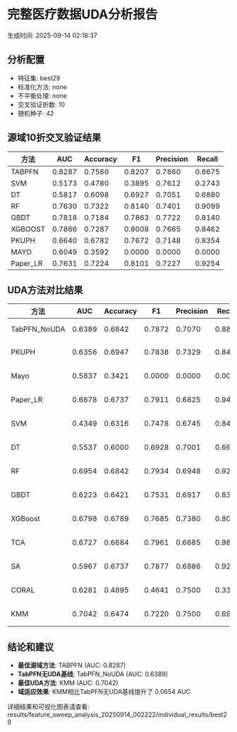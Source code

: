 # 完整医疗数据UDA分析报告

生成时间: 2025-09-14 02:18:37

## 分析配置

- 特征集: best29
- 标准化方法: none
- 不平衡处理: none
- 交叉验证折数: 10
- 随机种子: 42

## 源域10折交叉验证结果

| 方法 | AUC | Accuracy | F1 | Precision | Recall |
|------|-----|----------|----|-----------| -------|
| TABPFN | 0.8287 | 0.7560 | 0.8207 | 0.7860 | 0.8675 |
| SVM | 0.5173 | 0.4780 | 0.3895 | 0.7612 | 0.2743 |
| DT | 0.5817 | 0.6098 | 0.6927 | 0.7051 | 0.6880 |
| RF | 0.7630 | 0.7322 | 0.8140 | 0.7401 | 0.9099 |
| GBDT | 0.7818 | 0.7184 | 0.7863 | 0.7722 | 0.8140 |
| XGBOOST | 0.7866 | 0.7287 | 0.8008 | 0.7665 | 0.8462 |
| PKUPH | 0.6640 | 0.6782 | 0.7672 | 0.7148 | 0.8354 |
| MAYO | 0.6049 | 0.3592 | 0.0000 | 0.0000 | 0.0000 |
| Paper_LR | 0.7631 | 0.7224 | 0.8101 | 0.7227 | 0.9254 |

## UDA方法对比结果

| 方法 | AUC | Accuracy | F1 | Precision | Recall | 类型 |
|------|-----|----------|----|-----------| -------|------|
| TabPFN_NoUDA | 0.6389 | 0.6842 | 0.7872 | 0.7070 | 0.8880 | TabPFN基线 |
| PKUPH | 0.6356 | 0.6947 | 0.7838 | 0.7329 | 0.8474 | 传统基线 |
| Mayo | 0.5837 | 0.3421 | 0.0000 | 0.0000 | 0.0000 | 传统基线 |
| Paper_LR | 0.6678 | 0.6737 | 0.7911 | 0.6825 | 0.9429 | 传统基线 |
| SVM | 0.4349 | 0.6316 | 0.7478 | 0.6745 | 0.8474 | 机器学习基线 |
| DT | 0.5537 | 0.6000 | 0.6928 | 0.7001 | 0.6955 | 机器学习基线 |
| RF | 0.6954 | 0.6842 | 0.7934 | 0.6948 | 0.9263 | 机器学习基线 |
| GBDT | 0.6223 | 0.6421 | 0.7531 | 0.6917 | 0.8314 | 机器学习基线 |
| XGBoost | 0.6798 | 0.6789 | 0.7685 | 0.7380 | 0.8077 | 机器学习基线 |
| TCA | 0.6727 | 0.6684 | 0.7961 | 0.6685 | 0.9840 | UDA方法 |
| SA | 0.5967 | 0.6737 | 0.7877 | 0.6886 | 0.9200 | UDA方法 |
| CORAL | 0.6281 | 0.4895 | 0.4641 | 0.7500 | 0.3360 | UDA方法 |
| KMM | 0.7042 | 0.6474 | 0.7220 | 0.7500 | 0.6960 | UDA方法 |

## 结论和建议

- **最佳源域方法**: TABPFN (AUC: 0.8287)
- **TabPFN无UDA基线**: TabPFN_NoUDA (AUC: 0.6389)
- **最佳UDA方法**: KMM (AUC: 0.7042)
- **域适应效果**: KMM相比TabPFN无UDA基线提升了 0.0654 AUC

详细结果和可视化图表请查看: results/feature_sweep_analysis_20250914_002222/individual_results/best29